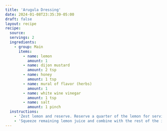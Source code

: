 ```yaml
---
title: 'Arugula Dressing'
date: 2024-01-08T23:35:39-05:00
draft: false
layout: recipe
recipe:
  source:
  servings: 2
  ingredients:
    - group: Main
      items:
        - name: lemon
          amount: 1
        - name: dijon mustard
          amount: 2 tsp
        - name: honey
          amount: 1 tsp
        - name: mural of flavor (herbs)
          amount: 1
        - name: white wine vinegar
          amount: 1 tsp
        - name: salt
          amount: 1 pinch
  instructions:
    - 'Zest lemon and reserve. Reserve a quarter of the lemon for serving aside.'
    - 'Squeeze remaining lemon juice and combine with the rest of the ingredients thoroughly.'
---
```

